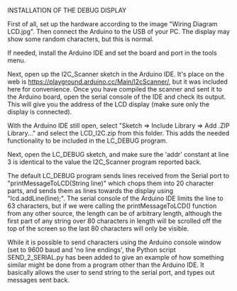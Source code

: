 INSTALLATION OF THE DEBUG DISPLAY

First of all, set up the hardware according to the image "Wiring Diagram LCD.jpg". Then connect the Arduino to the USB of your PC. The display may show some random characters, but this is normal. 

If needed, install the Arduino IDE and set the board and port in the tools menu.

Next, open up the I2C_Scanner sketch in the Arduino IDE. It's place on the web is https://playground.arduino.cc/Main/I2cScanner/, but it was included here for convenience. Once you have compiled the scanner and sent it to the Arduino board, open the serial console of the IDE and check its output. This will give you the address of the LCD display (make sure only the display is connected).

With the Arduino IDE still open, select "Sketch => Include Library => Add .ZIP Library..." and select the LCD_I2C.zip from this folder. This adds the needed functionality to be included in the LC_DEBUG program.

Next, open the LC_DEBUG sketch, and make sure the 'addr' constant at line 3 is identical to the value the I2C_Scanner program reported back.

The default LC_DEBUG program sends lines received from the Serial port to "printMessageToLCD(String line)" which chops them into 20 character parts, and sends them as lines towards the display using "lcd.addLine(line);". The serial console of the Arduino IDE limits the line to 63 characters, but if we were calling the printMessageToLCD() function from any other source, the length can be of arbitrary length, although the first part of any string over 80 characters in length will be scrolled off the top of the screen so the last 80 characters will only be visible.

While it is possible to send characters using the Arduino console window (set to 9600 baud and 'no line endings', the Python script SEND_2_SERIAL.py has been added to give an example of how something similar might be done from a program other than the Arduino IDE. It basically allows the user to send string to the serial port, and types out messages sent back.

